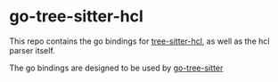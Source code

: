 # go-tree-sitter-hcl

This repo contains the go bindings for [tree-sitter-hcl](https://github.com/MichaHoffmann/tree-sitter-hcl), as well as the hcl parser itself.

The go bindings are designed to be used by [go-tree-sitter](https://github.com/smacker/go-tree-sitter)

